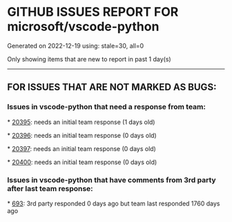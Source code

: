 
# GITHUB ISSUES REPORT FOR microsoft/vscode-python


Generated on 2022-12-19 using: stale=30, all=0


Only showing items that are new to report in past 1 day(s)


---

## FOR ISSUES THAT ARE NOT MARKED AS BUGS:


### Issues in vscode-python that need a response from team:


\* [20395](https://github.com/microsoft/vscode-python/issues/20395 "missing dict member in Value Tooltip and Watch Window"): needs an initial team response (1 days old)

\* [20396](https://github.com/microsoft/vscode-python/issues/20396 "Arguments in launch.json not being used"): needs an initial team response (0 days old)

\* [20397](https://github.com/microsoft/vscode-python/issues/20397 "Language injections in Python"): needs an initial team response (0 days old)

\* [20400](https://github.com/microsoft/vscode-python/issues/20400 "Can vscode control the display of tab indentation and space indentation separately?"): needs an initial team response (0 days old)

### Issues in vscode-python that have comments from 3rd party after last team response:


\* [693](https://github.com/microsoft/vscode-python/issues/693 "Debugger doesn't stop at breakpoints with pytest if pytest-cov is used"): 3rd party responded 0 days ago but team last responded 1760 days ago

